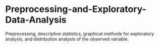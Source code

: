 # Preprocessing-and-Exploratory-Data-Analysis
Preprocessing, descriptive statistics, graphical methods for exploratory analysis, and distribution analysis of the observed variable.
